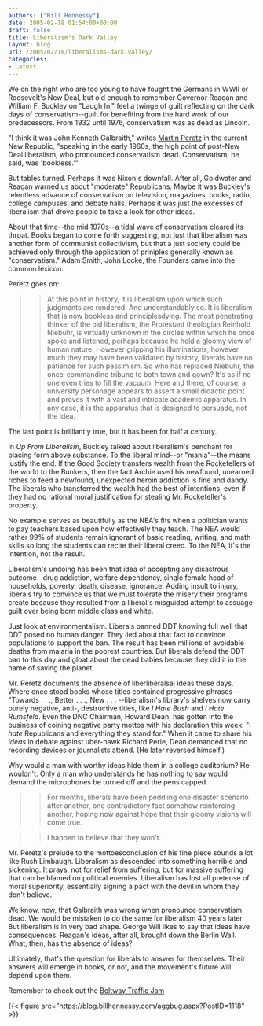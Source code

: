 ```yaml
---
authors: ["Bill Hennessy"]
date: 2005-02-18 01:54:00+00:00
draft: false
title: Liberalism's Dark Valley
layout: blog
url: /2005/02/18/liberalisms-dark-valley/
categories:
- Latest
---
```


We on the right who are too young to have fought the Germans in WWII or Roosevelt's New Deal, but old enough to remember Governor Reagan and William F. Buckley on "Laugh In," feel a twinge of guilt reflecting on the dark days of conservatism--guilt for benefiting from the hard work of our predecessors. From 1932 until 1976, conservatism was as dead as Lincoln.




"I think it was John Kenneth Galbraith," writes [Martin Peretz](https://www.tnr.com/doc.mhtml?i=20050228&s=peretz022805) in the current New Republic, "speaking in the early 1960s, the high point of post-New Deal liberalism, who pronounced conservatism dead. Conservatism, he said, was 'bookless.'"




But tables turned. Perhaps it was Nixon's downfall. After all, Goldwater and Reagan warned us about "moderate" Republicans. Maybe it was Buckley's relentless advance of conservatism on television, magazines, books, radio, college campuses, and debate halls. Perhaps it was just the excesses of liberalism that drove people to take a look for other ideas.




About that time--the mid 1970s--a tidal wave of conservatism cleared its throat. Books began to come forth suggesting, not just that liberalism was another form of communist collectivism, but that a just society could be achieved only through the application of priniples generally known as "conservatism." Adam Smith, John Locke, the Founders came into the common lexicon.




Peretz goes on:




> 

> 
> > 

>> 
>> At this point in history, it is liberalism upon which such judgments are rendered. And understandably so. It is liberalism that is now bookless and principlesdying. The most penetrating thinker of the old liberalism, the Protestant theologian Reinhold Niebuhr, is virtually unknown in the circles within which he once spoke and listened, perhaps because he held a gloomy view of human nature. However gripping his illuminations, however much they may have been validated by history, liberals have no patience for such pessimism. So who has replaced Niebuhr, the once-commanding tribune to both town and gown? It's as if no one even tries to fill the vacuum. Here and there, of course, a university personage appears to assert a small didactic point and proves it with a vast and intricate academic apparatus. In any case, it is the apparatus that is designed to persuade, not the idea.
>> 
>> 
> 
> 




The last point is brilliantly true, but it has been for half a century.




In _Up From Liberalism_, Buckley talked about liberalism's penchant for placing form above substance. To the liberal mind--or "mania"--the means justify the end. If the Good Society transfers wealth from the Rockefellers of the world to the Bunkers, then the fact Archie used his newfound, unearned riches to feed a newfound, unexpected heroin addiction is fine and dandy. The liberals who transferred the wealth had the best of intentions, even if they had no rational moral justification for stealing Mr. Rockefeller's property. 




No example serves as beautifully as the NEA's fits when a politician wants to pay teachers based upon how effectively they teach. The NEA would rather 99% of students remain ignorant of basic reading, writing, and math skills so long the students can recite their liberal creed. To the NEA, it's the intention, not the result. 




Liberalism's undoing has been that idea of accepting any disastrous outcome--drug addiction, welfare dependency, single female head of households, poverty, death, disease, ignorance. Adding insult to injury, liberals try to convince us that we must tolerate the misery their programs create because they resulted from a liberal's misguided attempt to assuage guilt over being born middle class and white. 




Just look at environmentalism. Liberals banned DDT knowing full well that DDT posed no human danger. They lied about that fact to convince populations to support the ban. The result has been millions of avoidable deaths from malaria in the poorest countries. But liberals defend the DDT ban to this day and gloat about the dead babies because they did it in the name of saving the planet.




Mr. Peretz documents the absence of liberliberalsal ideas these days. Where once stood books whose titles contained progressive phrases--"Towards . . ., Better . . ., New . . . --liberalism's library's shelves now carry purely negative, anti-, destructive titles, like _I Hate Bush_ and _I Hate Rumsfeld_. Even the DNC Chairman, Howard Dean, has gotten into the business of coining negative party mottos with his declaration this week: "I _hate_ Republicans and everything they stand for." When it came to share his _ideas_ in debate against uber-hawk Richard Perle, Dean demanded that no recording devices or journalists attend. (He later reversed himself.)




Why would a man with worthy ideas hide them in a college auditorium? He wouldn't. Only a man who understands he has nothing to say would demand the microphones be turned off and the pens capped.




> 

> 
> > 

>> 
>> For months, liberals have been peddling one disaster scenario after another, one contradictory fact somehow reinforcing another, hoping now against hope that their gloomy visions will come true.
>> 
>> 

>> 
>> I happen to believe that they won't.
>> 
>> 
> 
> 




Mr. Peretz's prelude to the mottoesconclusion of his fine piece sounds a lot like Rush Limbaugh. Liberalism as descended into something horrible and sickening. It prays, not for relief from suffering, but for massive suffering that can be blamed on political enemies. Liberalism has lost all pretense of moral superiority, essentially signing a pact with the devil in whom they don't believe.




We know, now, that Galbraith was wrong when pronounce conservatism dead. We would be mistaken to do the same for liberalism 40 years later. But liberalism is in very bad shape. George Will likes to say that ideas have consequences. Reagan's ideas, after all, brought down the Berlin Wall. What, then, has the absence of ideas?




Ultimately, that's the question for liberals to answer for themselves. Their answers will emerge in books, or not, and the movement's future will depend upon them. 







Remember to check out the [Beltway Traffic Jam](https://www.outsidethebeltway.com/archives/9320)

{{< figure src="https://blog.billhennessy.com/aggbug.aspx?PostID=1118" >}}

